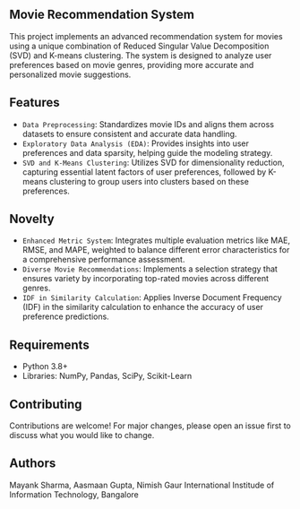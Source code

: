 ## Movie Recommendation System

This project implements an advanced recommendation system for movies using a unique combination of Reduced Singular Value Decomposition (SVD) and K-means clustering. The system is designed to analyze user preferences based on movie genres, providing more accurate and personalized movie suggestions.

## Features
- `Data Preprocessing`: Standardizes movie IDs and aligns them across datasets to ensure consistent and accurate data handling.
- `Exploratory Data Analysis (EDA)`: Provides insights into user preferences and data sparsity, helping guide the modeling strategy.
- `SVD and K-Means Clustering`: Utilizes SVD for dimensionality reduction, capturing essential latent factors of user preferences, followed by K-means clustering to group users into clusters based on these preferences.

## Novelty
- `Enhanced Metric System`: Integrates multiple evaluation metrics like MAE, RMSE, and MAPE, weighted to balance different error characteristics for a comprehensive performance assessment.
- `Diverse Movie Recommendations`: Implements a selection strategy that ensures variety by incorporating top-rated movies across different genres.
- `IDF in Similarity Calculation`: Applies Inverse Document Frequency (IDF) in the similarity calculation to enhance the accuracy of user preference predictions.

## Requirements
- Python 3.8+
- Libraries: NumPy, Pandas, SciPy, Scikit-Learn


## Contributing

Contributions are welcome! For major changes, please open an issue first to discuss what you would like to change.

## Authors
Mayank Sharma, Aasmaan Gupta, Nimish Gaur 
International Institude of Information Technology, Bangalore



